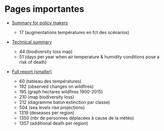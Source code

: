 # Pages importantes

- [Summary for policy makers](https://report.ipcc.ch/ar6wg2/pdf/IPCC_AR6_WGII_SummaryForPolicymakers.pdf)
	- 17 (augmentations températures en fct des scénarios)
- [Technical summary](https://report.ipcc.ch/ar6wg2/pdf/IPCC_AR6_WGII_FinalDraft_TechnicalSummary.pdf)
	- 44 (biodiversity loss map)
	- 51 (days per year when air temperature & humidity conditions pose a risk of death)

- [Full report (smaller)](https://report.ipcc.ch/ar6wg2/pdf/IPCC_AR6_WGII_FinalDraft_FullReport_small.pdf)
	- 60 (tableau des températures)
	- 192 (observed changes on wildfires)
	- 195 (graph hectares wildfires 1900-2015)
	- 210 (map biodiversity loss)
	- 212 (diagramme baton extinction par classe)
	- 504 (sea levels rise projections)
	- 1319 (deseases per region)
	- 1350 (nbr de personnes déplacées à cause de la météo)
	- 1357 (additional death per region)

